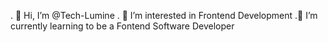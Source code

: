 . 👋 Hi, I’m @Tech-Lumine
. 👀 I’m interested in Frontend Development
.🌱 I’m currently learning to be a Fontend Software Developer


  

<!---
Tech-Lumine/Tech-Lumine is a ✨ special ✨ repository because its `README.md` (this file) appears on your GitHub profile.
You can click the Preview link to take a look at your changes.
--->
